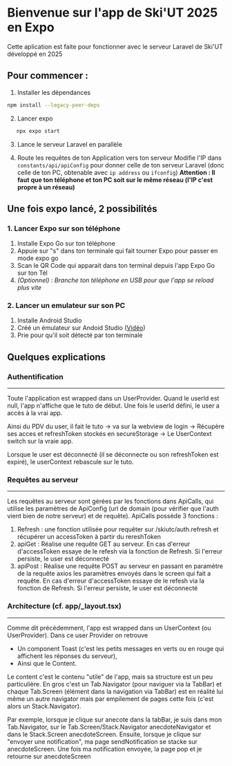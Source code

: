 # Bienvenue sur l'app de Ski'UT 2025 en Expo

Cette aplication est faite pour fonctionner avec le serveur Laravel de Ski'UT développé en 2025

## Pour commencer :
1. Installer les dépendances
```bash
npm install --legacy-peer-deps
```
   
2. Lancer expo
```bash
   npx expo start
```

3. Lance le serveur Laravel en parallèle

4. Route les requêtes de ton Application vers ton serveur
Modifie l'IP dans `constants/api/apiConfig` pour donner celle de ton serveur Laravel (donc celle de ton PC, obtenable avec `ip address` ou `ifconfig`)
**Attention : Il faut que ton téléphone et ton PC soit sur le même réseau (l'IP c'est propre à un réseau)**

## Une fois expo lancé, 2 possibilités
### 1. Lancer Expo sur son téléphone
1. Installe Expo Go sur ton téléphone
2. Appuie sur "s" dans ton terminale qui fait tourner Expo pour passer en mode expo go
3. Scan le QR Code qui apparait dans ton terminal depuis l'app Expo Go sur ton Tél
4. _(Optionnel) : Branche ton téléphone en USB pour que l'app se reload plus vite_

### 2. Lancer un emulateur sur son PC
1. Installe Android Studio 
2. Créé un émulateur sur Andoid Studio ([Vidéo](https://youtu.be/JdQlicAP5W4?si=-o1wGceeZI8_Ob8j))
3. Prie pour qu'il soit détecté par ton terminale


## Quelques explications
### Authentification
---
Toute l'application est wrapped dans un UserProvider. Quand le userId est null, l'app n'affiche que le tuto de début. Une fois le userId défini, le user a accès à la vrai app.

Ainsi du PDV du user, il fait le tuto -> va sur la webview de login -> Récupère ses acces et refreshToken stockés en secureStorage -> Le UserContext switch sur la vraie app.

Lorsque le user est déconnecté (il se déconnecte ou son refreshToken est expiré), le userContext rebascule sur le tuto.


### Requêtes au serveur
---
Les requêtes au serveur sont gérées par les fonctions dans ApiCalls, qui utilise les paramètres de ApiConfig (url de domain (pour vérifier que l'auth vient bien de notre serveur) et de requête).
ApiCalls possède 3 fonctions : 
1. Refresh : une fonction utilisée pour requêter sur /skiutc/auth.refresh et récupérer un accessToken à partir du rereshToken
2. apiGet : Réalise une requête GET au serveur. En cas d'erreur d'accessToken essaye de le refesh via la fonction de Refresh. Si l'erreur persiste, le user est déconnecté
3. apiPost : Réalise une requête POST au serveur en passant en paramètre de la requête axios les paramètres envoyés dans le screen qui fait a requête. En cas d'erreur d'accessToken essaye de le refesh via la fonction de Refresh. Si l'erreur persiste, le user est déconnecté

### Architecture (cf. app/_layout.tsx)
---
Comme dit précédemment, l'app est wrapped dans un UserContext (ou UserProvider).
Dans ce user Provider on retrouve 
* Un component Toast (c'est les petits messages en verts ou en rouge qui affichent les réponses du serveur), 
* Ainsi que le Content.

Le content c'est le contenu "utile" de l'app, mais sa structure est un peu particulière.  En gros c'est un Tab.Navigator (pour naviguer via la TabBar) et chaque Tab.Screen (élément dans la navigation via TabBar) est en réalité lui même un autre navigator mais par empilement de pages cette fois (c'est alors un Stack.Navigator).

Par exemple, lorsque je clique sur anecote dans la tabBar, je suis dans mon Tab.Navigator, sur le Tab.Screen/Stack.Navigator anecdoteNavigator et dans le Stack.Screen anecdoteScreen. Ensuite, lorsque je clique sur "envoyer une notification", ma page sendNotification se stacke sur anecdoteScreen. Une fois ma notification envoyée, la page pop et je retourne sur anecdoteScreen
